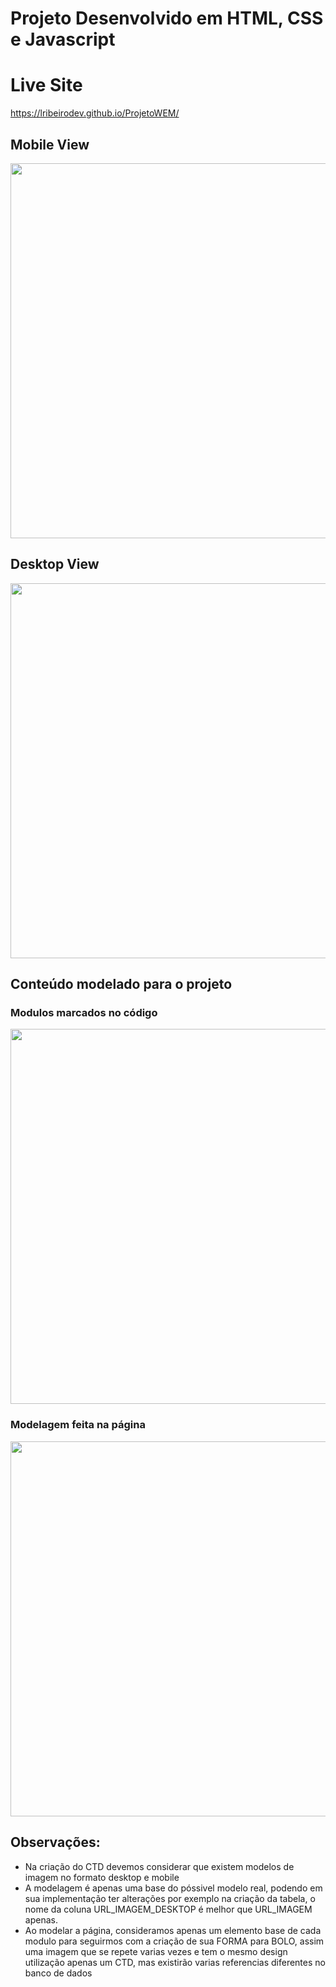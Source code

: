 # Projeto Desenvolvido em HTML, CSS e Javascript

# Live Site
https://lribeirodev.github.io/ProjetoWEM/

## Mobile View
<img src="/../master/static_files/screenshots/mobile.png" height="600px"/>

## Desktop View
<img src="/../master/static_files/screenshots/desktop.png" width="600px"/>

## Conteúdo modelado para o projeto

### Modulos marcados no código
<img src="/../master/static_files/modelagem/Modulos.png" width="600px"/>

### Modelagem feita na página
<img src="/../master/static_files/modelagem/Modelagem.png" width="600px"/>

<h2> Observações: </h2>
<ul>
<li>Na criação do CTD devemos considerar que existem modelos de imagem no formato desktop e mobile</li>

<li>A modelagem é apenas uma base do póssivel modelo real, podendo em sua implementação ter alterações por exemplo na criação da tabela, o nome da coluna URL_IMAGEM_DESKTOP é melhor que URL_IMAGEM apenas.</li>

<li>Ao modelar a página, consideramos apenas um elemento base de cada modulo para seguirmos com a criação de sua FORMA para BOLO, assim uma imagem que se repete varias vezes e tem o mesmo design utilização apenas um CTD, mas existirão varias referencias diferentes no banco de dados</li>
</ul>
